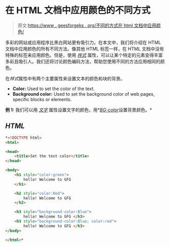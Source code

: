 # 在 HTML 文档中应用颜色的不同方式

> 原文:[https://www . geesforgeks . org/不同的方式在 html 文档中应用颜色/](https://www.geeksforgeeks.org/different-ways-to-apply-colors-in-an-html-document/)

多彩的网站或应用程序比黑白网站更有吸引力。在本文中，我们将介绍在 HTML 文档中应用颜色的所有不同方法。像其他 HTML 标签一样，在 HTML 文档中没有特殊的标签来应用颜色。但是，使用 [*样式*](https://www.geeksforgeeks.org/html-style-attribute/) 属性，可以让某个特定的元素变得丰富多彩且吸引人。我们还将讨论颜色编码方法，帮助您使用不同的方法应用相同的颜色。

在*样式*属性中有两个主要属性来设置文本的颜色和块的背景。

*   **Color:** Used to set the color of the text.
*   **Background color:** Used to set the background color of web pages, specific blocks or elements.

**例 1:** 我们可以用 [*文字*](https://www.geeksforgeeks.org/html-body-text-attribute/) 属性设置文字的颜色，用*[*BG-color*](https://www.geeksforgeeks.org/html-bgcolor-attribute/)设置背景颜色。*

## *HTML*

```html
*<!DOCTYPE html>
<html>

<head>
    <title>Set the text color</title>
</head>

<body>
    <h1 style="color:green"> 
        hello! Welcome to GFG 
    </h1>

    <h2 style="color:Red"> 
        hello! Welcome to GFG 
    </h2>

    <h3 style="background-color:Blue">
        hello! Welcome to GFG </h3>
    <h3 style="background-color:Blue; color:red">
        hello! Welcome to GFG </h3>
</body>

</html>*
```